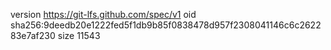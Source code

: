 version https://git-lfs.github.com/spec/v1
oid sha256:9deedb20e1222fed5f1db9b85f0838478d957f2308041146c6c262283e7af230
size 11543
